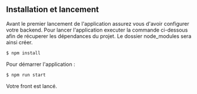 ## Installation et lancement
Avant le premier lancement de l'application assurez vous d'avoir configurer votre backend.
Pour lancer l'application executer la commande ci-dessous afin de récuperer les dépendances du projet. Le dossier node_modules sera ainsi créer.
```bash
$ npm install
```
Pour démarrer l'application :
```bash
$ npm run start
```

Votre front est lancé.






